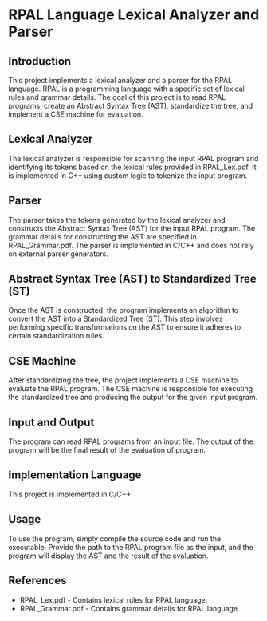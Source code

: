 # RPAL Language Lexical Analyzer and Parser

## Introduction

This project implements a lexical analyzer and a parser for the RPAL language. RPAL is a programming language with a specific set of lexical rules and grammar details. The goal of this project is to read RPAL programs, create an Abstract Syntax Tree (AST), standardize the tree, and implement a CSE machine for evaluation.

## Lexical Analyzer

The lexical analyzer is responsible for scanning the input RPAL program and identifying its tokens based on the lexical rules provided in RPAL_Lex.pdf. It is implemented in C++ using custom logic to tokenize the input program.

## Parser

The parser takes the tokens generated by the lexical analyzer and constructs the Abstract Syntax Tree (AST) for the input RPAL program. The grammar details for constructing the AST are specified in RPAL_Grammar.pdf. The parser is implemented in C/C++ and does not rely on external parser generators.

## Abstract Syntax Tree (AST) to Standardized Tree (ST)

Once the AST is constructed, the program implements an algorithm to convert the AST into a Standardized Tree (ST). This step involves performing specific transformations on the AST to ensure it adheres to certain standardization rules.

## CSE Machine

After standardizing the tree, the project implements a CSE machine to evaluate the RPAL program. The CSE machine is responsible for executing the standardized tree and producing the output for the given input program.

## Input and Output

The program can read RPAL programs from an input file. The output of the program will be the final result of the evaluation of program.

## Implementation Language

This project is implemented in C/C++.

## Usage

To use the program, simply compile the source code and run the executable. Provide the path to the RPAL program file as the input, and the program will display the AST and the result of the evaluation.

## References

- RPAL_Lex.pdf - Contains lexical rules for RPAL language.
- RPAL_Grammar.pdf - Contains grammar details for RPAL language.

